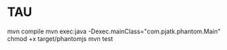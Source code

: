 # TAU
mvn compile
mvn exec:java -Dexec.mainClass="com.pjatk.phantom.Main"
chmod +x target/phantomjs
mvn test
